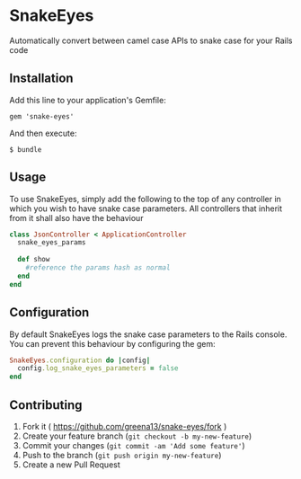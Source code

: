 # SnakeEyes

Automatically convert between camel case APIs to snake case for your Rails code

## Installation

Add this line to your application's Gemfile:

    gem 'snake-eyes'

And then execute:

    $ bundle

## Usage

To use SnakeEyes, simply add the following to the top of any controller in which you wish to have snake case parameters. All controllers that inherit from it shall also have the behaviour 

```ruby
class JsonController < ApplicationController
  snake_eyes_params
  
  def show
    #reference the params hash as normal  
  end
end
```

## Configuration

By default SnakeEyes logs the snake case parameters to the Rails console. You can prevent this behaviour by configuring the gem:

```ruby
SnakeEyes.configuration do |config|
  config.log_snake_eyes_parameters = false
end
```

## Contributing

1. Fork it ( https://github.com/greena13/snake-eyes/fork )
2. Create your feature branch (`git checkout -b my-new-feature`)
3. Commit your changes (`git commit -am 'Add some feature'`)
4. Push to the branch (`git push origin my-new-feature`)
5. Create a new Pull Request
